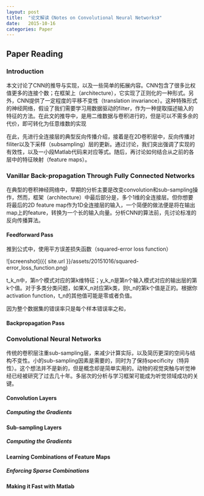 ```yaml
---
layout: post
title:  "论文解读《Notes on Convolutional Neural Networks》"
date:   2015-10-16
categories: Paper
---
```


## Paper Reading

### Introduction

本文讨论了CNN的推导与实现，以及一些简单的拓展内容。CNN包含了很多比权值更多的连接个数；在框架上（architecture），它实现了正则化的一种形式。另外，CNN提供了一定程度的平移不变性（translation invariance）。这种特殊形式的神经网络，假设了我们需要学习用数据驱动的filter，作为一种提取描述输入的特征的方法。在此文的推导中，是用二维数据与卷积进行的，但是可以不需多余的代价，即可转化为任意维数的实现

在此，先进行全连接层的典型反向传播介绍，接着是在2D卷积层中，反向传播对filiter以及下采样（subsampling）层的更新。通过讨论，我们突出强调了实现的有效性，以及一小段Matlab代码来对应等式。随后，再讨论如何结合从之前的各层中的特征映射（feature maps）。

### Vanillar Back-propagation Through Fully Connected Networks

在典型的卷积神经网络中，早期的分析主要是改变convolution和sub-sampling操作，然而，框架（architecture）中最后部分是，多个1维的全连接层。但你想要将最后的2D feature map作为1D全连接层的输入，一个简便的做法便是将在输出map上的feature，转换为一个长的输入向量。分析CNN的算法前，先讨论标准的反向传播算法。

#### Feedforward Pass

推到公式中，使用平方误差损失函数（squared-error loss function）

![screenshot]({{ site.url }}/assets/20151016/squared-error_loss_function.png)

t_k_n中，第n个模式对应的第k维特征；y_k_n是第n个输入模式对应的输出层的第k个值。对于多类分类问题，如果X_n对应第k类，则t_n的第k个值是正的。根据你activation function，t_n的其他值可能是零或者负值。

因为整个数据集的错误率只是每个样本错误率之和，

#### Backpropagation Pass

### Convolutional Neural Networks

传统的卷积层注重sub-sampling层，来减少计算实际，以及简历更深的空间与结构不变性。小的sub-sampling因素是需要的，同时为了保持specificity（特异性）。这个想法并不是新的，但是概念却是简单实用的。动物的视觉突触与听觉神经已经被研究了过去几十年。多层次的分析与学习框架可能成为听觉领域成功的关键。

#### Convolution Layers

##### Computing the Gradients

#### Sub-sampling Layers

##### Computing the Gradients

#### Learning Combinations of Feature Maps

##### Enforcing Sparse Combinations

#### Making it Fast with Matlab
